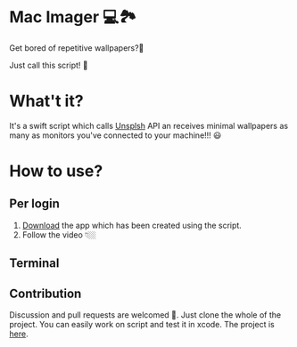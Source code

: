 
# Mac Imager 💻🏞

Get bored of repetitive wallpapers?🫣

Just call this script! 🫡


# What't it?

It's a swift script which calls [Unsplsh](unsplash.com) API an receives minimal wallpapers as many as monitors you've connected to your machine!!! 😃

# How to use?

## Per login
1. [Download](https://github.com/mamadfrhi/MacImager/blob/main/MacImagerApp/imager.zip) the app which has been created using the script.
2. Follow the video 👇🏼

## Terminal


## Contribution 
Discussion and pull requests are welcomed 💖.
Just clone the whole of the project. You can easily work on script and test it in xcode.
The project is [here](https://github.com/mamadfrhi/MacImager/tree/main/MacImagerProject).